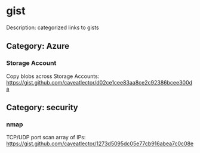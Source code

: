 # gist
Description: categorized links to gists
## Category: Azure
### Storage Account
Copy blobs across Storage Accounts: https://gist.github.com/caveatlector/d02ce1cee83aa8ce2c92386bcee300da
## Category: security
### nmap
TCP/UDP port scan array of IPs: https://gist.github.com/caveatlector/1273d5095dc05e77cb916abea7c0c08e
